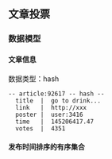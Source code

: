 ## 文章投票

### 数据模型

#### 文章信息
数据类型：hash

```
-- article:92617 -- hash --
  title  |  go to drink...
  link   |  http://xxx
  poster |  user:3416
  time   |  145206417.47
  votes  |  4351
```

#### 发布时间排序的有序集合


